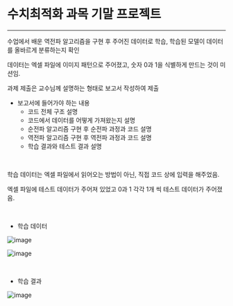 # 수치최적화 과목 기말 프로젝트
---

수업에서 배운 역전파 알고리즘을 구현 후 주어진 데이터로 학습, 학습된 모델이 데이터를 올바르게 분류하는지 확인

데이터는 엑셀 파일에 이미지 패턴으로 주어졌고, 숫자 0과 1을 식별하게 만드는 것이 미션임.

과제 제출은 교수님께 설명하는 형태로 보고서 작성하여 제출

+ 보고서에 들어가야 하는 내용 
  + 코드 전체 구조 설명
  + 코드에서 데이터를 어떻게 가져왔는지 설명
  + 순전파 알고리즘 구현 후 순전파 과정과 코드 설명 
  + 역전파 알고리즘 구현 후 역전파 과정과 코드 설명
  + 학습 결과와 테스트 결과 설명

<br>

학습 데이터는 엑셀 파일에서 읽어오는 방법이 아닌, 직접 코드 상에 입력을 해주었음.

엑셀 파일에 테스트 데이터가 주어져 있었고 0과 1 각각 1개 씩 테스트 데이터가 주어졌음.

<br>

+ 학습 데이터

![image](https://github.com/ind2x/backpropagation_training/assets/52172169/f6426d26-e71a-4fdf-994a-1384c2e4e7a3)

![image](https://github.com/ind2x/backpropagation_training/assets/52172169/e6263f53-5173-44a2-a177-606c2982188e)

<br>

+ 학습 결과

![image](https://github.com/ind2x/backpropagation_training/assets/52172169/6e13b1e1-f093-40d9-aa46-7439bf4f60b4)
